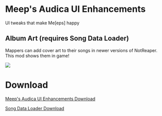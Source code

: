# Meep's Audica UI Enhancements
 UI tweaks that make Me[eps] happy

## Album Art (requires Song Data Loader)
Mappers can add cover art to their songs in newer versions of NotReaper. This mod shows them in game!

<img src="https://media.giphy.com/media/TGeCF6F0W1LNANLAKn/giphy.gif">

# Download
[Meep's Audica UI Enhancements Download](https://github.com/MeepsKitten/Meeps-Audica-UI-Enhancements/releases/latest)

[Song Data Loader Download](https://github.com/MeepsKitten/CustomSongDataLoader/releases/latest)
